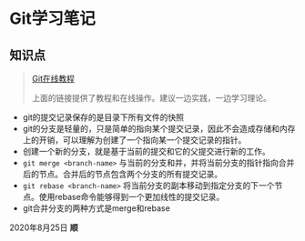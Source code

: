 # Git学习笔记

## 知识点

> [Git在线教程](https://learngitbranching.js.org/?locale=zh_CN)
>
> 上面的链接提供了教程和在线操作。建议一边实践，一边学习理论。

+ git的提交记录保存的是目录下所有文件的快照
+ git的分支是轻量的，只是简单的指向某个提交记录，因此不会造成存储和内存上的开销，可以理解为创建了一个指向某一个提交记录的指针。
+ 创建一个新的分支，就是基于当前的提交和它的父提交进行新的工作。
+ `git merge <branch-name>` 与当前的分支和并，并将当前分支的指针指向合并后的节点。合并后的节点包含两个分支的所有提交记录。
+ `git rebase <branch-name>` 将当前分支的副本移动到指定分支的下一个节点。使用rebase命令能够得到一个更加线性的提交记录。
+ git合并分支的两种方式是merge和rebase

2020年8月25日 **顺**

